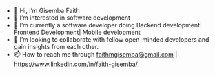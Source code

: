 - 👋 Hi, I’m Gisemba Faith
- 👀 I’m interested in software development
- 🌱 I’m currently a software developer doing Backend development| Frontend Development| Mobile development
- 💞️ I’m looking to collaborate with fellow open-minded developers and gain insights from each other.
- 📫 How to reach me through faithmgisemba@gmail.com | https://www.linkedin.com/in/faith-gisemba/

<!---
Faith-Gisemba/Faith-Gisemba is a ✨ special ✨ repository because its `README.md` (this file) appears on your GitHub profile.
You can click the Preview link to take a look at your changes.
--->

